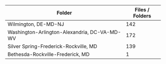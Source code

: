 | Folder                                       |   Files / Folders |
|----------------------------------------------|-------------------|
| Wilmington, DE-MD-NJ                         |               142 |
| Washington-Arlington-Alexandria, DC-VA-MD-WV |               172 |
| Silver Spring-Frederick-Rockville, MD        |               139 |
| Bethesda-Rockville-Frederick, MD             |                 1 |